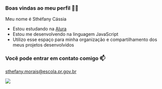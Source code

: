 ### Boas vindas ao meu perfil 🍒🐥

Meu nome é Sthéfany Cássia

- Estou estudando na [Alura](https://www.alura.com.br)
- Estou me desenvolvendo na linguagem JavaScript
- Utilizo esse espaço para minha organização e compartilhamento dos meus projetos desenvolvidos

### Você pode entrar em contato comigo 📫

sthefany.morais@escola.pr.gov.br

![](https://media.tenor.com/ecWVLrNENfsAAAAC/rabbit-secret-life-of-pets.gif)



